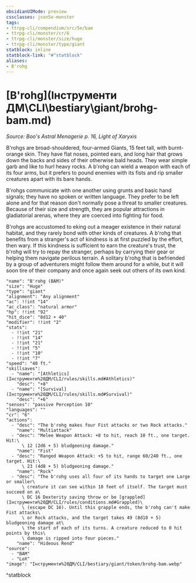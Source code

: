 ```yaml
---
obsidianUIMode: preview
cssclasses: json5e-monster
tags:
- ttrpg-cli/compendium/src/5e/bam
- ttrpg-cli/monster/cr/6
- ttrpg-cli/monster/size/huge
- ttrpg-cli/monster/type/giant
statblock: inline
statblock-link: "#^statblock"
aliases:
- B'rohg
---
```

# [B'rohg](Інструменти ДМ\CLI\bestiary\giant/brohg-bam.md)
*Source: Boo's Astral Menagerie p. 16, Light of Xaryxis*  

B'rohgs are broad-shouldered, four-armed Giants, 15 feet tall, with burnt-orange skin. They have flat noses, pointed ears, and long hair that grows down the backs and sides of their otherwise bald heads. They wear simple garb and like to hurl heavy rocks. A b'rohg can wield a weapon with each of its four arms, but it prefers to pound enemies with its fists and rip smaller creatures apart with its bare hands.

B'rohgs communicate with one another using grunts and basic hand signals; they have no spoken or written language. They prefer to be left alone and for that reason don't normally pose a threat to smaller creatures. Because of their size and strength, they are popular attractions in gladiatorial arenas, where they are coerced into fighting for food.

B'rohgs are accustomed to eking out a meager existence in their natural habitat, and they rarely bond with other kinds of creatures. A b'rohg that benefits from a stranger's act of kindness is at first puzzled by the effort, then wary. If this kindness is sufficient to earn the creature's trust, the b'rohg will try to repay the stranger, perhaps by carrying their gear or helping them navigate perilous terrain. A solitary b'rohg that is befriended by a group of adventurers might follow them around for a while, but it will soon tire of their company and once again seek out others of its own kind.

```statblock
"name": "B'rohg (BAM)"
"size": "Huge"
"type": "giant"
"alignment": "Any alignment"
"ac": !!int "14"
"ac_class": "natural armor"
"hp": !!int "92"
"hit_dice": "8d12 + 40"
"modifier": !!int "2"
"stats":
  - !!int "21"
  - !!int "14"
  - !!int "21"
  - !!int "5"
  - !!int "10"
  - !!int "7"
"speed": "40 ft."
"skillsaves":
  - "name": "[Athletics](Інструменти%20ДМ/CLI/rules/skills.md#Athletics)"
    "desc": "+8"
  - "name": "[Survival](Інструменти%20ДМ/CLI/rules/skills.md#Survival)"
    "desc": "+6"
"senses": "passive Perception 10"
"languages": ""
"cr": "6"
"actions":
  - "desc": "The b'rohg makes four Fist attacks or two Rock attacks."
    "name": "Multiattack"
  - "desc": "Melee Weapon Attack: +8 to hit, reach 10 ft., one target. Hit:\
      \ 12 (2d6 + 5) bludgeoning damage."
    "name": "Fist"
  - "desc": "Ranged Weapon Attack: +5 to hit, range 60/240 ft., one target. Hit:\
      \ 23 (4d8 + 5) bludgeoning damage."
    "name": "Rock"
  - "desc": "The b'rohg uses all four of its hands to target one Large or smaller\
      \ creature it can see within 10 feet of itself. The target must succeed on a\
      \ DC 16 Dexterity saving throw or be [grappled](Інструменти%20ДМ/CLI/rules/conditions.md#Grappled)\
      \ (escape DC 16). Until this grapple ends, the b'rohg can't make Fist attacks\
      \ or Rock attacks, and the target takes 49 (8d10 + 5) bludgeoning damage at\
      \ the start of each of its turns. A creature reduced to 0 hit points by this\
      \ damage is ripped into four pieces."
    "name": "Hideous Rend"
"source":
  - "BAM"
  - "LoX"
"image": "Інструменти%20ДМ/CLI/bestiary/giant/token/brohg-bam.webp"
```
^statblock